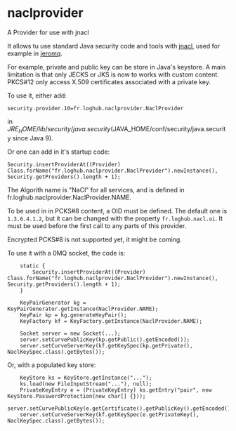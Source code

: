 # naclprovider

A Provider for use with jnacl

It allows tu use standard Java security code and tools with [jnacl](https://github.com/neilalexander/jnacl), used for example in 
[jeromq](https://github.com/zeromq/jeromq).

For example, private and public key can be store in Java's keystore. A main limitation is that only JECKS or JKS is now to works with custom content. PKCS#12
only access X.509 certificates associated with a private key.

To use it, either add:

```
security.provider.10=fr.loghub.naclprovider.NaclProvider
```

in $JRE_HOME/lib/security/java.security ($JAVA_HOME/conf/security/java.security since Java 9).

Or one can add in it's startup code:

```
Security.insertProviderAt((Provider) Class.forName("fr.loghub.naclprovider.NaclProvider").newInstance(), Security.getProviders().length + 1);
```

The Algorith name is "NaCl" for all services, and is defined in fr.loghub.naclprovider.NaclProvider.NAME.

To be used in in PCKS#8 content, a OID must be defined. The default one is `1.3.6.4.1.2`, but it can be changed with the 
property `fr.loghub.nacl.oi`. It must be used before the first call to any parts of this provider.

Encrypted PCKS#8 is not supported yet, it might be coming.

To use it with a 0MQ socket, the code is:

```
    static {
        Security.insertProviderAt((Provider) Class.forName("fr.loghub.naclprovider.NaclProvider").newInstance(), Security.getProviders().length + 1);
    }

    KeyPairGenerator kg = KeyPairGenerator.getInstance(NaclProvider.NAME);
    KeyPair kp = kg.generateKeyPair();
    KeyFactory kf = KeyFactory.getInstance(NaclProvider.NAME);

    Socket server = new Socket(...);
    server.setCurvePublicKey(kp.getPublic().getEncoded());
    server.setCurveServerKey(kf.getKeySpec(kp.getPrivate(), NaclKeySpec.class).getBytes());
```

Or, with a populated key store:

```
    KeyStore ks = KeyStore.getInstance("...");
    ks.load(new FileInputStream("..."), null);
    PrivateKeyEntry e = (PrivateKeyEntry) ks.getEntry("pair", new KeyStore.PasswordProtection(new char[] {}));
    server.setCurvePublicKey(e.getCertificate().getPublicKey().getEncoded()));
    server.setCurveServerKey(kf.getKeySpec(e.getPrivateKey(), NaclKeySpec.class).getBytes());
```
